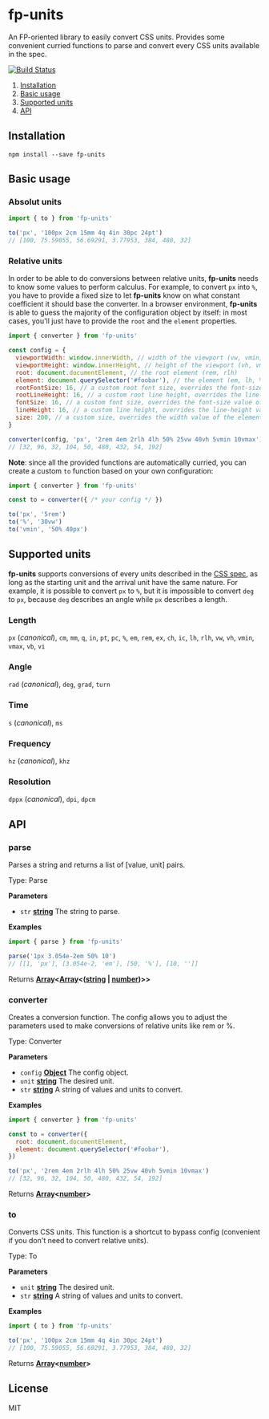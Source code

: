 # fp-units

An FP-oriented library to easily convert CSS units. Provides some convenient curried functions to parse and convert every CSS units available in the spec.

[![Build Status](https://travis-ci.org/anthonydugois/fp-units.svg?branch=master)](https://travis-ci.org/anthonydugois/fp-units)

1.  [Installation](#installation)
2.  [Basic usage](#basic-usage)
3.  [Supported units](#supported-units)
4.  [API](#api)

## Installation

    npm install --save fp-units

## Basic usage

### Absolut units

```js
import { to } from 'fp-units'

to('px', '100px 2cm 15mm 4q 4in 30pc 24pt')
// [100, 75.59055, 56.69291, 3.77953, 384, 480, 32]
```

### Relative units

In order to be able to do conversions between relative units, **fp-units** needs to know some values to perform calculus. For example, to convert `px` into `%`, you have to provide a fixed size to let **fp-units** know on what constant coefficient it should base the converter. In a browser environment, **fp-units** is able to guess the majority of the configuration object by itself: in most cases, you'll just have to provide the `root` and the `element` properties.

```js
import { converter } from 'fp-units'

const config = {
  viewportWidth: window.innerWidth, // width of the viewport (vw, vmin, vmax)
  viewportHeight: window.innerHeight, // height of the viewport (vh, vmin, vmax)
  root: document.documentElement, // the root element (rem, rlh)
  element: document.querySelector('#foobar'), // the element (em, lh, %)
  rootFontSize: 16, // a custom root font size, overrides the font-size value of the root element (rem)
  rootLineHeight: 16, // a custom root line height, overrides the line-height value of the root element (rlh)
  fontSize: 16, // a custom font size, overrides the font-size value of the element (em)
  lineHeight: 16, // a custom line height, overrides the line-height value of the element (lh)
  size: 200, // a custom size, overrides the width value of the element (%)
}

converter(config, 'px', '2rem 4em 2rlh 4lh 50% 25vw 40vh 5vmin 10vmax')
// [32, 96, 32, 104, 50, 480, 432, 54, 192]
```

**Note**: since all the provided functions are automatically curried, you can create a custom `to` function based on your own configuration:

```js
import { converter } from 'fp-units'

const to = converter({ /* your config */ })

to('px', '5rem')
to('%', '30vw')
to('vmin', '50% 40px')
```

## Supported units

**fp-units** supports conversions of every units described in the [CSS spec](https://www.w3.org/TR/css3-values/), as long as the starting unit and the arrival unit have the same nature. For example, it is possible to convert `px` to `%`, but it is impossible to convert `deg` to `px`, because `deg` describes an angle while `px` describes a length.

### Length

`px` (_canonical_), `cm`, `mm`, `q`, `in`, `pt`, `pc`, `%`, `em`, `rem`, `ex`, `ch`, `ic`, `lh`, `rlh`, `vw`, `vh`, `vmin`, `vmax`, `vb`, `vi`

### Angle

`rad` (_canonical_), `deg`, `grad`, `turn`

### Time

`s` (_canonical_), `ms`

### Frequency

`hz` (_canonical_), `khz`

### Resolution

`dppx` (_canonical_), `dpi`, `dpcm`

## API

<!-- Generated by documentation.js. Update this documentation by updating the source code. -->

### parse

Parses a string and returns a list of [value, unit] pairs.

Type: Parse

**Parameters**

-   `str` **[string](https://developer.mozilla.org/en-US/docs/Web/JavaScript/Reference/Global_Objects/String)** The string to parse.

**Examples**

```javascript
import { parse } from 'fp-units'

parse('1px 3.054e-2em 50% 10')
// [[1, 'px'], [3.054e-2, 'em'], [50, '%'], [10, '']]
```

Returns **[Array](https://developer.mozilla.org/en-US/docs/Web/JavaScript/Reference/Global_Objects/Array)&lt;[Array](https://developer.mozilla.org/en-US/docs/Web/JavaScript/Reference/Global_Objects/Array)&lt;([string](https://developer.mozilla.org/en-US/docs/Web/JavaScript/Reference/Global_Objects/String) \| [number](https://developer.mozilla.org/en-US/docs/Web/JavaScript/Reference/Global_Objects/Number))>>**

### converter

Creates a conversion function. The config allows you to adjust the parameters used to make conversions of relative units like rem or %.

Type: Converter

**Parameters**

-   `config` **[Object](https://developer.mozilla.org/en-US/docs/Web/JavaScript/Reference/Global_Objects/Object)** The config object.
-   `unit` **[string](https://developer.mozilla.org/en-US/docs/Web/JavaScript/Reference/Global_Objects/String)** The desired unit.
-   `str` **[string](https://developer.mozilla.org/en-US/docs/Web/JavaScript/Reference/Global_Objects/String)** A string of values and units to convert.

**Examples**

```javascript
import { converter } from 'fp-units'

const to = converter({
  root: document.documentElement,
  element: document.querySelector('#foobar'),
})

to('px', '2rem 4em 2rlh 4lh 50% 25vw 40vh 5vmin 10vmax')
// [32, 96, 32, 104, 50, 480, 432, 54, 192]
```

Returns **[Array](https://developer.mozilla.org/en-US/docs/Web/JavaScript/Reference/Global_Objects/Array)&lt;[number](https://developer.mozilla.org/en-US/docs/Web/JavaScript/Reference/Global_Objects/Number)>**

### to

Converts CSS units. This function is a shortcut to bypass config (convenient if you don't need to convert relative units).

Type: To

**Parameters**

-   `unit` **[string](https://developer.mozilla.org/en-US/docs/Web/JavaScript/Reference/Global_Objects/String)** The desired unit.
-   `str` **[string](https://developer.mozilla.org/en-US/docs/Web/JavaScript/Reference/Global_Objects/String)** A string of values and units to convert.

**Examples**

```javascript
import { to } from 'fp-units'

to('px', '100px 2cm 15mm 4q 4in 30pc 24pt')
// [100, 75.59055, 56.69291, 3.77953, 384, 480, 32]
```

Returns **[Array](https://developer.mozilla.org/en-US/docs/Web/JavaScript/Reference/Global_Objects/Array)&lt;[number](https://developer.mozilla.org/en-US/docs/Web/JavaScript/Reference/Global_Objects/Number)>**

## License

MIT
